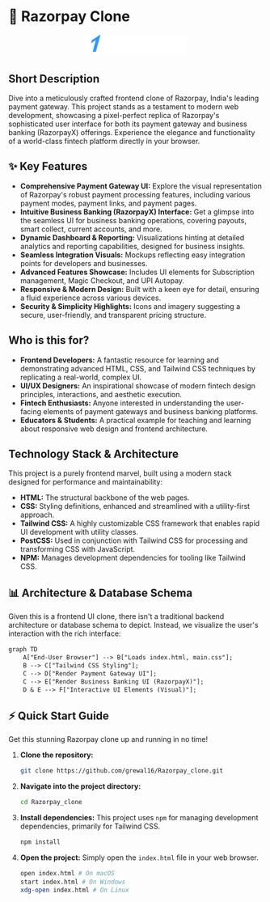# 🚀 Razorpay Clone

<p align="center"><img src="./images/logo.svg" alt="Razorpay Clone Logo" width="200"></p>

## Short Description
Dive into a meticulously crafted frontend clone of Razorpay, India's leading payment gateway. This project stands as a testament to modern web development, showcasing a pixel-perfect replica of Razorpay's sophisticated user interface for both its payment gateway and business banking (RazorpayX) offerings. Experience the elegance and functionality of a world-class fintech platform directly in your browser.

## ✨ Key Features
*   **Comprehensive Payment Gateway UI:** Explore the visual representation of Razorpay's robust payment processing features, including various payment modes, payment links, and payment pages.
*   **Intuitive Business Banking (RazorpayX) Interface:** Get a glimpse into the seamless UI for business banking operations, covering payouts, smart collect, current accounts, and more.
*   **Dynamic Dashboard & Reporting:** Visualizations hinting at detailed analytics and reporting capabilities, designed for business insights.
*   **Seamless Integration Visuals:** Mockups reflecting easy integration points for developers and businesses.
*   **Advanced Features Showcase:** Includes UI elements for Subscription management, Magic Checkout, and UPI Autopay.
*   **Responsive & Modern Design:** Built with a keen eye for detail, ensuring a fluid experience across various devices.
*   **Security & Simplicity Highlights:** Icons and imagery suggesting a secure, user-friendly, and transparent pricing structure.

## Who is this for?
*   **Frontend Developers:** A fantastic resource for learning and demonstrating advanced HTML, CSS, and Tailwind CSS techniques by replicating a real-world, complex UI.
*   **UI/UX Designers:** An inspirational showcase of modern fintech design principles, interactions, and aesthetic execution.
*   **Fintech Enthusiasts:** Anyone interested in understanding the user-facing elements of payment gateways and business banking platforms.
*   **Educators & Students:** A practical example for teaching and learning about responsive web design and frontend architecture.

## Technology Stack & Architecture
This project is a purely frontend marvel, built using a modern stack designed for performance and maintainability:

*   **HTML:** The structural backbone of the web pages.
*   **CSS:** Styling definitions, enhanced and streamlined with a utility-first approach.
*   **Tailwind CSS:** A highly customizable CSS framework that enables rapid UI development with utility classes.
*   **PostCSS:** Used in conjunction with Tailwind CSS for processing and transforming CSS with JavaScript.
*   **NPM:** Manages development dependencies for tooling like Tailwind CSS.

## 📊 Architecture & Database Schema
Given this is a frontend UI clone, there isn't a traditional backend architecture or database schema to depict. Instead, we visualize the user's interaction with the rich interface:

```mermaid
graph TD
    A["End-User Browser"] --> B["Loads index.html, main.css"];
    B --> C["Tailwind CSS Styling"];
    C --> D["Render Payment Gateway UI"];
    C --> E["Render Business Banking UI (RazorpayX)"];
    D & E --> F["Interactive UI Elements (Visual)"];
```

## ⚡ Quick Start Guide
Get this stunning Razorpay clone up and running in no time!

1.  **Clone the repository:**
    ```bash
    git clone https://github.com/grewal16/Razorpay_clone.git
    ```
2.  **Navigate into the project directory:**
    ```bash
    cd Razorpay_clone
    ```
3.  **Install dependencies:**
    This project uses `npm` for managing development dependencies, primarily for Tailwind CSS.
    ```bash
    npm install
    ```
4.  **Open the project:**
    Simply open the `index.html` file in your web browser.
    ```bash
    open index.html # On macOS
    start index.html # On Windows
    xdg-open index.html # On Linux
    ```